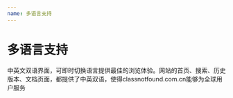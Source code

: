 ```yaml
---
name: 多语言支持
---
```


# 多语言支持

中英文双语界面，可即时切换语言提供最佳的浏览体验。网站的首页、搜索、历史版本、文档页面，都提供了中英双语，使得classnotfound.com.cn能够为全球用户服务